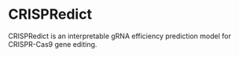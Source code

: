 # CRISPRedict
CRISPRedict is an interpretable gRNA efficiency prediction model for CRISPR-Cas9 gene editing.
